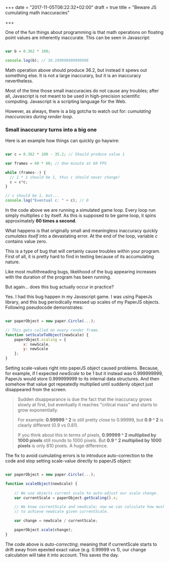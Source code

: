 +++
date = "2017-11-05T06:22:32+02:00"
draft = true
title = "Beware JS cumulating math inaccuracies"

+++

One of the fun things about programming is that math operations on floating point values are inherently inaccurate. This can be seen in Javascript:

```javascript

var b = 0.362 * 100;

console.log(b); // 36.199999999999996

```

Math operation above should produce 36.2, but instead it spews out something else. It is not a large inaccurary, but it is an inaccuracy nevertheless.

Most of the time those small inaccuracies do not cause any troubles; after all, Javascript is not meant to be used in high-precision scientific computing. Javascript is a scripting language for the Web.

However, as always, there is a big gotcha to watch out for: *cumulating inaccuracies during render loop*.

### Small inaccurary turns into a big one

Here is an example how things can quickly go haywire:

```javascript

var c = 0.362 * 100 - 35.2; // Should produce value 1

var frames = 60 * 60; // One minute at 60 FPS

while (frames--) {
  // 1 * 1 should be 1, thus c should never change!
  c = c*c;
}

// c should be 1, but...
console.log("Eventual c: " + c); // 0


```

In the code above we are running a simulated game loop. Every loop run simply multiplies *c* by itself. As this is supposed to be game loop, it spins approximately **60 times a second**.

What happens is that originally small and meaningless inaccuracy quickly *cumulates itself* into a devastating error. At the end of the loop, variable *c* contains value zero.

This is a type of bug that will certainly cause troubles within your program. First of all, it is pretty hard to find in testing because of its accumulating nature. 

Like most multithreading bugs, likelihood of the bug appearing increases with the duration of the program has been running. 

But again... does this bug actually occur in practice?

Yes. I had this bug happen in my Javascript game. I was using PaperJs library, and this bug periodically messed up scales of my PaperJS objects. Following pseudocode demonstrates:

```javascript

var paperObject = new paper.Circle(...);

// This gets called on every render frame.
function setScaleToObject(newScale) {
	paperObject.scaling = {
		x: newScale,
		y: newScale
    };
}

```

Setting scale-values right into paperJS object caused problems. Because, for example, if I expected *newScale* to be
1 but it instead was 0.999999999, PaperJs would store 0.999999999 to its internal data structures. And then somehow that value got repeatedly multiplied until suddenly object just disappeared from the screen. 

> Sudden disappearance is due the fact that the inaccuracy grows slowly at first, but eventually it reaches "critical mass" and starts to grow exponentially. 
>
>
>
> For example: **0.99999 ^ 2** is still pretty close to 0.99999, but **0.9 ^ 2** is clearly different (0.9 vs 0.81). 
>
>
>
> If you think about this in terms of pixels, **0.99999 ^ 2 multiplied by 1000 pixels** still rounds to 1000 pixels. But **0.9 ^ 2 multiplied by 1000 pixels** is only 810 pixels. A huge difference. 

The fix to avoid cumulating errors is to introduce auto-correction to the code and stop setting scale-value directly to paperJS object:

```javascript

var paperObject = new paper.Circle(...);

function scaleObject(newScale) {
	
	// We use objects current scale to auto-adjust our scale change.
	var currentScale = paperObject.getScaling().x;

	// We know currentScale and newScale; now we can calculate how much to scale
	// to achieve newScale given currentScale.

	var change = newScale / currentScale;

	paperObject.scale(change);
}

```

The code above is *auto-correcting*; meaning that if currentScale starts to drift away from epexted exact value (e.g. 0.99999 vs 1), our change calculation will take it into account. This saves the day.











